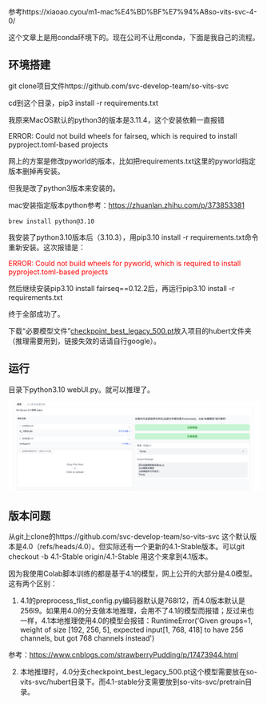 参考https://xiaoao.cyou/m1-mac%E4%BD%BF%E7%94%A8so-vits-svc-4-0/

这个文章上是用conda环境下的。现在公司不让用conda，下面是我自己的流程。



## **环境搭建**

git clone项目文件https://github.com/svc-develop-team/so-vits-svc

cd到这个目录，pip3 install -r requirements.txt

我原来MacOS默认的python3的版本是3.11.4，这个安装依赖一直报错

ERROR: Could not build wheels for fairseq, which is required to install pyproject.toml-based projects

网上的方案是修改pyworld的版本，比如把requirements.txt这里的pyworld指定版本删掉再安装。

但我是改了python3版本来安装的。



mac安装指定版本python参考：https://zhuanlan.zhihu.com/p/373853381

```text
brew install python@3.10
```

我安装了python3.10版本后（3.10.3），用pip3.10 install -r requirements.txt命令重新安装。这次报错是：

<font color="red">ERROR: Could not build wheels for pyworld, which is required to install pyproject.toml-based projects</font>

然后继续安装pip3.10 install fairseq==0.12.2后，再运行pip3.10 install -r requirements.txt 

终于全部成功了。



下载“必要模型文件”[checkpoint_best_legacy_500.pt](https://ibm.ent.box.com/shared/static/z1wgl1stco8ffooyatzdwsqn2psd9lrr)放入项目的hubert文件夹（推理需要用到，链接失效的话请自行google）。



## 运行

目录下python3.10 webUI.py。就可以推理了。

![image-20230908115104648](.asserts/image-20230908115104648.png)



## 版本问题

从git上clone的https://github.com/svc-develop-team/so-vits-svc 这个默认版本是4.0（refs/heads/4.0）。但实际还有一个更新的4.1-Stable版本。可以git checkout -b 4.1-Stable origin/4.1-Stable 用这个来拿到4.1版本。

因为我使用Colab脚本训练的都是基于4.1的模型，网上公开的大部分是4.0模型。这有两个区别：

1. 4.1的preprocess_flist_config.py编码器默认是768l12，而4.0版本默认是256l9。如果用4.0的分支做本地推理，会用不了4.1的模型而报错；反过来也一样，4.1本地推理使用4.0的模型会报错：RuntimeError('Given groups=1, weight of size [192, 256, 5], expected input[1, 768, 418] to have 256 channels, but got 768 channels instead')

参考：https://www.cnblogs.com/strawberryPudding/p/17473944.html

2. 本地推理时，4.0分支checkpoint_best_legacy_500.pt这个模型需要放在so-vits-svc/hubert目录下。而4.1-stable分支需要放到so-vits-svc/pretrain目录。
